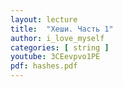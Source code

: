 ```yaml
---
layout: lecture
title:  "Хеши. Часть 1"
author: i_love_myself
categories: [ string ]
youtube: 3CEevpvo1PE
pdf: hashes.pdf
---
```

